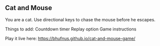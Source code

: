 ## Cat and Mouse

You are a cat. Use directional keys to chase the mouse before he escapes.

Things to add:
Countdown timer
Replay option
Game instructions

Play it live here: https://bhufnus.github.io/cat-and-mouse-game/
